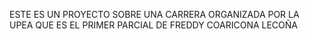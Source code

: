 ESTE ES UN PROYECTO SOBRE UNA CARRERA ORGANIZADA POR LA UPEA QUE ES EL PRIMER PARCIAL DE FREDDY COARICONA LECOÑA
